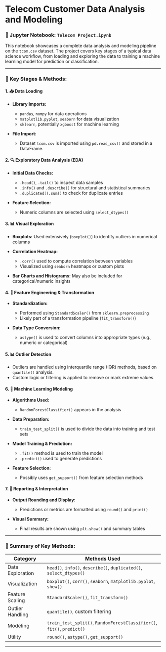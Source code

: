 # Telecom Customer Data Analysis and Modeling
### 📘 Jupyter Notebook: `Telecom Project.ipynb`

This notebook showcases a complete data analysis and modeling pipeline on the `tcom.csv` dataset. The project covers key stages of a typical data science workflow, from loading and exploring the data to training a machine learning model for prediction or classification.

---

### 📂 Key Stages & Methods:

#### 1. **📥 Data Loading**

* **Library Imports:**

  * `pandas`, `numpy` for data operations
  * `matplotlib.pyplot`, `seaborn` for data visualization
  * `sklearn`, potentially `xgboost` for machine learning
* **File Import:**

  * Dataset `tcom.csv` is imported using `pd.read_csv()` and stored in a DataFrame.

#### 2. **🔍 Exploratory Data Analysis (EDA)**

* **Initial Data Checks:**

  * `.head()`, `.tail()` to inspect data samples
  * `.info()` and `.describe()` for structural and statistical summaries
  * `.duplicated().sum()` to check for duplicate entries
* **Feature Selection:**

  * Numeric columns are selected using `select_dtypes()`

#### 3. **📊 Visual Exploration**

* **Boxplots:** Used extensively (`boxplot()`) to identify outliers in numerical columns
* **Correlation Heatmap:**

  * `.corr()` used to compute correlation between variables
  * Visualized using `seaborn` heatmaps or custom plots
* **Bar Charts and Histograms:** May also be included for categorical/numeric insights

#### 4. **📐 Feature Engineering & Transformation**

* **Standardization:**

  * Performed using `StandardScaler()` from `sklearn.preprocessing`
  * Likely part of a transformation pipeline (`fit_transform()`)
* **Data Type Conversion:**

  * `astype()` is used to convert columns into appropriate types (e.g., numeric or categorical)

#### 5. **📊 Outlier Detection**

* Outliers are handled using interquartile range (IQR) methods, based on `quantile()` analysis.
* Custom logic or filtering is applied to remove or mark extreme values.

#### 6. **🧠 Machine Learning Modeling**

* **Algorithms Used:**

  * `RandomForestClassifier()` appears in the analysis
* **Data Preparation:**

  * `train_test_split()` is used to divide the data into training and test sets
* **Model Training & Prediction:**

  * `.fit()` method is used to train the model
  * `.predict()` used to generate predictions
* **Feature Selection:**

  * Possibly uses `get_support()` from feature selection methods

#### 7. **🧾 Reporting & Interpretation**

* **Output Rounding and Display:**

  * Predictions or metrics are formatted using `round()` and `print()`
* **Visual Summary:**

  * Final results are shown using `plt.show()` and summary tables

---

### 🔎 Summary of Key Methods:

| Category         | Methods Used                                                           |
| ---------------- | ---------------------------------------------------------------------- |
| Data Exploration | `head()`, `info()`, `describe()`, `duplicated()`, `select_dtypes()`    |
| Visualization    | `boxplot()`, `corr()`, `seaborn`, `matplotlib.pyplot`, `show()`        |
| Feature Scaling  | `StandardScaler()`, `fit_transform()`                                  |
| Outlier Handling | `quantile()`, custom filtering                                         |
| Modeling         | `train_test_split()`, `RandomForestClassifier()`, `fit()`, `predict()` |
| Utility          | `round()`, `astype()`, `get_support()`                                 |

---

